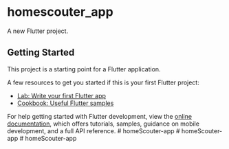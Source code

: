 # homescouter_app

A new Flutter project.

## Getting Started

This project is a starting point for a Flutter application.

A few resources to get you started if this is your first Flutter project:

- [Lab: Write your first Flutter app](https://docs.flutter.dev/get-started/codelab)
- [Cookbook: Useful Flutter samples](https://docs.flutter.dev/cookbook)

For help getting started with Flutter development, view the
[online documentation](https://docs.flutter.dev/), which offers tutorials,
samples, guidance on mobile development, and a full API reference.
#   h o m e S c o u t e r - a p p  
 #   h o m e S c o u t e r - a p p  
 #   h o m e S c o u t e r - a p p  
 